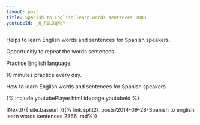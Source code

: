 ```yaml
---
layout: post
title: Spanish to English learn words sentences 2088 
youtubeId: _6_RiLXqWqY
---
```

 
 
Helps to learn English words and sentences for Spanish speakers.

Opportunitiy to repeat the words sentences. 

Practice English language. 
 
10 minutes practice every day. 
 
How to learn English words and sentences for Spanish speakers 
 
{% include youtubePlayer.html id=page.youtubeId %}
 
 
[Next]({{ site.baseurl }}{% link  split2/_posts/2014-09-28-Spanish to english learn words sentences 2356 .md%})
 
